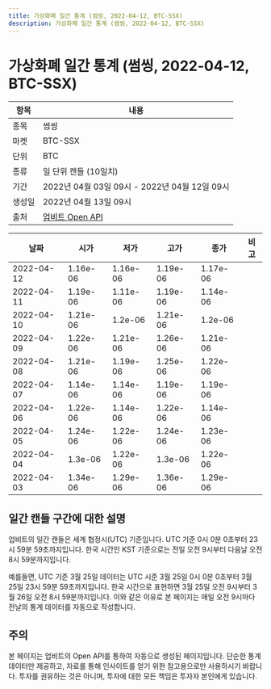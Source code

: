 ```yaml
---
title: 가상화폐 일간 통계 (썸씽, 2022-04-12, BTC-SSX)
description: 가상화폐 일간 통계 (썸씽, 2022-04-12, BTC-SSX)
---
```



가상화폐 일간 통계 (썸씽, 2022-04-12, BTC-SSX)
===

|항목|내용|
|--|--|
|종목|썸씽|
|마켓|BTC-SSX|
|단위|BTC|
|종류|일 단위 캔들 (10일치)|
|기간|2022년 04월 03일 09시 - 2022년 04월 12일 09시|
|생성일|2022년 04월 13일 09시|
|출처|[업비트 Open API](https://docs.upbit.com)|


|날짜|시가|저가|고가|종가|비고|
|--|--|--|--|--|--|
|2022-04-12|1.16e-06|1.16e-06|1.19e-06|1.17e-06|    |
|2022-04-11|1.19e-06|1.11e-06|1.19e-06|1.14e-06|    |
|2022-04-10|1.21e-06|1.2e-06|1.21e-06|1.2e-06|    |
|2022-04-09|1.22e-06|1.21e-06|1.26e-06|1.21e-06|    |
|2022-04-08|1.21e-06|1.19e-06|1.25e-06|1.22e-06|    |
|2022-04-07|1.14e-06|1.14e-06|1.19e-06|1.19e-06|    |
|2022-04-06|1.22e-06|1.14e-06|1.22e-06|1.14e-06|    |
|2022-04-05|1.24e-06|1.22e-06|1.24e-06|1.23e-06|    |
|2022-04-04|1.3e-06|1.22e-06|1.3e-06|1.22e-06|    |
|2022-04-03|1.34e-06|1.29e-06|1.36e-06|1.29e-06|    |


일간 캔들 구간에 대한 설명
---


업비트의 일간 캔들은 세계 협정시(UTC) 기준입니다. 
UTC 기준 0시 0분 0초부터 23시 59분 59초까지입니다. 
한국 시간인 KST 기준으로는 전일 오전 9시부터 다음날 오전 8시 59분까지입니다. 


예를들면, UTC 기준 3월 25일 데이터는 UTC 시준 3월 25일 0시 0분 0초부터 3월 25일 23시 59분 59초까지입니다. 
한국 시간으로 표현하면 3월 25일 오전 9시부터 3월 26일 오전 8시 59분까지입니다. 
이와 같은 이유로 본 페이지는 매일 오전 9시마다 전날의 통계 데이터를 자동으로 작성합니다. 


주의
---


본 페이지는 업비트의 Open API를 통하여 자동으로 생성된 페이지입니다. 
단순한 통계 데이터만 제공하고, 자료를 통해 인사이트를 얻기 위한 참고용으로만 사용하시기 바랍니다. 
투자를 권유하는 것은 아니며, 투자에 대한 모든 책임은 투자자 본인에게 있습니다. 

